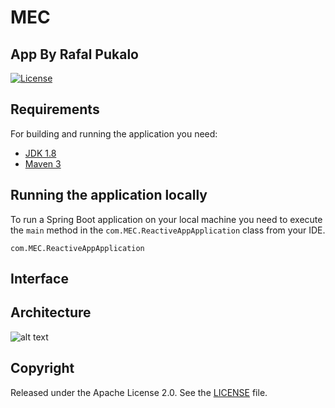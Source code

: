 # MEC
## App By Rafal Pukalo
[![License](http://img.shields.io/:license-apache-blue.svg)](http://www.apache.org/licenses/LICENSE-2.0.html)

## Requirements
For building and running the application you need:
- [JDK 1.8](http://www.oracle.com/technetwork/java/javase/downloads/jdk8-downloads-2133151.html)
- [Maven 3](https://maven.apache.org) 
  
## Running the application locally

To run a Spring Boot application on your local machine you need to execute the `main` method in the `com.MEC.ReactiveAppApplication` class from your IDE.
```shell 
com.MEC.ReactiveAppApplication
```
 
## Interface 

## Architecture
  ![alt text](https://i.imgur.com/m0Pa1Aj.png)
## Copyright

Released under the Apache License 2.0. See the [LICENSE](https://github.com/codecentric/springboot-sample-app/blob/master/LICENSE) file.
